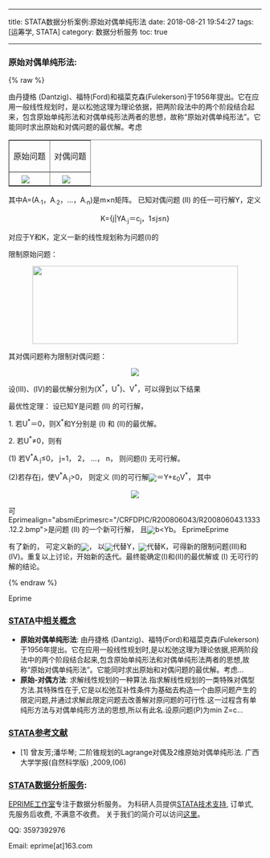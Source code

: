 
---
title: STATA数据分析案例:原始对偶单纯形法
date: 2018-08-21 19:54:27
tags: [运筹学, STATA]
category: 数据分析服务
toc: true

---



<span></span>
<!-- more -->



### 原始对偶单纯形法:

{% raw %}
<div class="p1">由丹捷格 (Dantzig)、福特(Ford)和福菜克森(Fulekerson)于1956年提出。它在应用一般线性规划时，是以松弛这理为理论依据，把两阶段法中的两个阶段结合起来，包含原始单纯形法和对偶单纯形法两者的思想，故称“原始对偶单纯形法”。它能同时求出原始和对偶问题的最优解。考虑

<p align="center"></p><div class="dtable"><table class="viewtb" border="1"><tr valign="top"><td class="viewtd">

原始问题</td><td class="viewtd">

对偶问题</td></tr><tr valign="top"><td class="viewtd">　<img align="absmiddle" src="/CRFDPIC/R200806043/R200806043_R200806043.1332.15%5B4298713280FA%5D.4.0.bmp"></td><td class="viewtd">　<img align="absmiddle" src="/CRFDPIC/R200806043/R200806043_R200806043.1332.15%5B4298713280FA%5D.5.0.bmp"></td></tr></table></div>

其中A=(A<sub>·1</sub>，A<sub>·2</sub>，…，A<sub>·n</sub>)是m×n矩阵。 已知对偶问题 (Ⅱ) 的任一可行解Y，定义

<p></p><p align="center">K={j|YA<sub>·j</sub>＝c<sub>j</sub>，1≤j≤n}</p>

对应于Y和K，定义一新的线性规划称为问题(Ⅰ)的

限制原始问题：

<p align="center"><span class="imgdiv" style="text-align:center;"><img onclick="zoomPic(this);" align="absmiddle" width="409" height="155" src="/CRFDPIC/R200806043/R200806043.1333.0%5B0470fb356144%5D.png"></span></p>

其对偶问题称为限制对偶问题：

<p align="center"><img align="absmiddle" src="/CRFDPIC/R200806043/R200806043.1333.2%5B04728b2b0097%5D.gif"></p>

<p>设(Ⅲ)、(Ⅳ)的最优解分别为(X<sup>*</sup>，U<sup>*</sup>)、V<sup>*</sup>，可以得到以下结果

</p><p>最优性定理： 设已知Y是问题 (Ⅱ) 的可行解，

</p><p>1. 若U<sup>*</sup>＝0，则X<sup>*</sup>和Y分别是 (Ⅰ) 和 (Ⅱ)的最优解。

</p><p>2. 若U<sup>*</sup>≠0，则有

</p><p>(1) 若V<sup>*</sup>A<sub>·j</sub>≤0， j=1， 2， …， n， 则问题(Ⅰ) 无可行解。

</p><p>(2)若存在j，使V<sup>*</sup>A<sub>·j</sub>&gt;0， 则定义 (Ⅱ)的可行解<img align="absmiddle" src="/CRFDPIC/R200806043/R200806043.1333.11.2.bmp">＝Y+ε<sub>0</sub>V<sup>*</sup>， 其中

</p><p align="center"><img align="absmiddle" src="/CRFDPIC/R200806043/R200806043.1333.4%5B0945782d1056%5D.gif"></p>

可Eprimealign="absmiEprimesrc="/CRFDPIC/R200806043/R200806043.1333.12.2.bmp">是问题 (Ⅱ) 的一个新可行解， 且<img align="absmiddle" src="/CRFDPIC/R200806043/R200806043.1333.12.21.bmp">b&lt;Yb。
EprimeEprime
<p>有了新的<img align="absmEprime src="/CRFDPIC/R2Eprime43/R200806043.1333.13.4.bmp">， 可定义新的<img align="absmiddle" src="/CRFDPIC/R200806043/R200806043.1333.13.12.bmp">， 以<img align="absmiddle" src="/CRFDPIC/R200806043/R200806043.1333.13.16.bmp">代替Y，<img align="absmiddle" src="/CRFDPIC/R200806043/R200806043.1333.13.21.bmp">代替K，可得新的限制问题(Ⅲ)和(Ⅳ)。重复以上讨论，开始新的迭代。最终能确定(Ⅰ)和(Ⅱ)的最优解或 (Ⅰ) 无可行的解的结论。</p></div>
{% endraw %}


Eprime
### [STATA](/tags/STATA/)中[相关概念](/categories/数据分析服务)

- **原始对偶单纯形法**: 由丹捷格 (Dantzig)、福特(Ford)和福菜克森(Fulekerson)于1956年提出。它在应用一般线性规划时,是以松弛这理为理论依据,把两阶段法中的两个阶段结合起来,包含原始单纯形法和对偶单纯形法两者的思想,故称“原始对偶单纯形法”。它能同时求出原始和对偶问题的最优解。考虑...
- **原始-对偶方法**: 求解线性规划的一种算法.指求解线性规划的一类特殊对偶型方法.其特殊性在于,它是以松弛互补性条件为基础去构造一个由原问题产生的限定问题,并通过求解此限定问题去改善解对原问题的可行性.这一过程含有单纯形方法与对偶单纯形方法的思想,所以有此名.设原问题(P)为min Z=c...


### [STATA](/tags/STATA/)[参考文献](/categories/数据分析服务/)

- [1]  曾友芳;潘华琴; 二阶锥规划的Lagrange对偶及2维原始对偶单纯形法. 广西大学学报(自然科学版) ,2009,(06)


### [STATA](/tags/STATA/)[数据分析服务](/categories/数据分析服务/):
[EPRIME工作室](http://eprime.cn/)专注于数据分析服务。
为科研人员提供[STATA技术支持](http://eprime.cn/2018/08/18/EPRIME工作室STATA代做服务详情/), 订单式, 先服务后收费, 不满意不收费。
关于我们的简介可以访问[这里](http://eprime.cn/2018/08/17/关于EPRIME工作室/)。

QQ: 3597392976

Email: eprime[at]163.com


